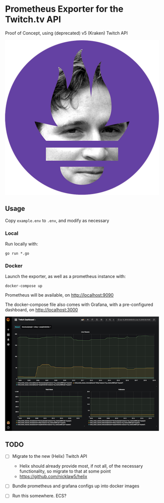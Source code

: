 # Prometheus Exporter for the Twitch.tv API

Proof of Concept, using (deprecated) v5 (Kraken) Twitch API

![Combination of Prometheus logo and Kappa emote from Twitch](images/prometheus-kappa.png)


## Usage

Copy `example.env` to `.env`, and modify as necessary

### Local

Run locally with:

```
go run *.go
```

### Docker

Launch the exporter, as well as a prometheus instance with:

```
docker-compose up
```

Prometheus will be available, on [http://localhost:9090](http://localhost:9090)

The docker-compose file also comes with Grafana, with a pre-configured dashboard, on [http://localhost:3000](http://localhost:3000)

![screenshot of Grafana dashboard](images/grafana.png)




## TODO

- [ ] Migrate to the new (Helix) Twitch API
  - Helix should already provide most, if not all, of the necessary functionality, so migrate to that at some point
  - https://github.com/nicklaw5/helix

- [ ] Bundle prometheus and grafana configs up into docker images

- [ ] Run this somewhere. ECS?
